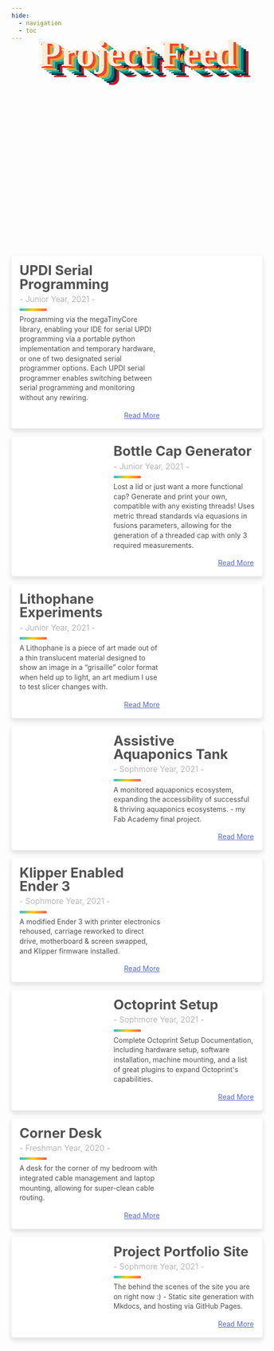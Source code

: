 ```yaml
---
hide:
  - navigation
  - toc
---
```


<link href="https://fonts.googleapis.com/css2?family=Niconne&display=swap" rel="stylesheet"> 

<style>

.blog-card {
  display: flex;
  flex-direction: column;
  margin: 1rem auto;
  box-shadow: 0 5px 9px 2px rgba(0, 0, 0, 0.1);
  margin-bottom: 1.6%;
  background: #fff;
  line-height: 1.4;
  border-radius: 5px;
  overflow: hidden;
  z-index: 0;
}

.blog-card:hover .photo {
  transform: scale(1.08) rotate(1deg);
}
.blog-card .meta {
  position: relative;
  z-index: 0;
  height: 200px;
}
.blog-card .photo {
  position: absolute;
  top: 0;
  right: 0;
  bottom: 0;
  left: 0;
  background-size: cover;
  background-position: center;
  transition: transform 0.2s;
}

.blog-card .details a {
  -webkit-text-decoration: dotted underline;
          text-decoration: dotted underline;
}

.blog-card .details .tags li {
  margin-right: 2px;
}
.blog-card .details .tags li:first-child {
  margin-left: -4px;
}
.blog-card .description {
  padding: 1rem;
  background: #fff;
  position: relative;
  z-index: 1;
}

.blog-card .description h1 {
  line-height: 1;
  margin: 0;
  color: #525252;
  font-size: 1.7rem;
}
.blog-card .description h2 {
  font-size: 1rem;
  font-weight: 300;
  color: #a2a2a2;
  margin-top: 5px;
}
.blog-card .description .read-more {
  text-align: right;
}
.blog-card .description .read-more a {
  color: #5466ce;
  display: inline-block;
  position: relative;
}
.blog-card .description .read-more a:after {
  font-weight: 1000;
  content:  "\1F826";
  margin-left: -10px;
  opacity: 0;
  vertical-align: middle;
  transition: margin 0.3s, opacity 0.3s;
}
.blog-card .description .read-more a:hover:after {
  margin-left: 5px;
  opacity: 1;
}
.blog-card p {
  position: relative;
  color: #4f4f4f;
  margin: 1rem 0 0;
}
.blog-card p:first-of-type {
  margin-top: 1.25rem;
}
.blog-card p:first-of-type:before {
  content: "";
  position: absolute;
  height: 5px;
  background: linear-gradient(140deg, #00C0FF 0%, #FFCF00 49%, #FC4F4F 100%);
  width: 55px;
  top: -0.75rem;
  border-radius: 3px;
}
.blog-card:hover .details {
  left: 0%;
}
@media (min-width: 640px) {
  .blog-card {
    flex-direction: row;
    max-width: 700px;
  }
  .blog-card .meta {
    flex-basis: 40%;
    height: auto;
  }
  .blog-card .description {
    flex-basis: 60%;
  }
  .blog-card .description:before {
    transform: skewX(-3deg);
    content: "";
    background: #fff;
    width: 30px;
    position: absolute;
    left: -10px;
    top: 0;
    bottom: 0;
    z-index: -1;
  }
  .blog-card.alt {
    flex-direction: row-reverse;
  }
  .blog-card.alt .description:before {
    left: inherit;
    right: -10px;
    transform: skew(3deg);
  }
  .blog-card.alt .details {
    padding-left: 25px;
  }
}

.t{
		  font-size: 4.6rem;
	    text-align: center;
      height:10vh;
      line-height:0.5vh;
	    color: #fcedd8;
	   	font-family: 'Niconne', cursive;
	    font-weight: 700;
      text-shadow: 5px 4px 0px #eb452b, 
                  10px 7.5px 0px #efa032, 
                  15px 11px 0px #46b59b, 
                  20px 14.5px 0px #017e7f, 
                  25px 18px 0px #052939, 
                  30px 21.5px 0px #c11a2b;
}

</style>

<div class="t">Project Feed</div>

  <div class="blog-card alt">
    <div class="meta">
      <div class="photo" style="background-image: url('../images/SerialUPDI/ftdi2updisolderedtop.jpg')"></div>
    </div>
    <div class="description">
      <h1>UPDI Serial Programming</h1>
      <h2>- Junior Year, 2021 -</h2>
      <p>Programming via the megaTinyCore library, enabling your IDE for serial UPDI programming via a portable python implementation and temporary hardware, or one of two designated serial programmer options. Each UPDI serial programmer enables switching between serial programming and monitoring without any rewiring.</p>
      <p class="read-more">
        <a href="../Projects/SerialUPDI">Read More</a>
      </p>
    </div>
  </div>

  <div class="blog-card">
    <div class="meta">
      <div class="photo" style="background-image: url('../images/ParametricGenerator/beautyshot1.jpg')"></div>
    </div>
    <div class="description">
      <h1>Bottle Cap Generator</h1>
      <h2>- Junior Year, 2021 -</h2>
      <p>Lost a lid or just want a more functional cap? Generate and print your own, compatible with any existing threads! Uses metric thread standards via equasions in fusions parameters, allowing for the generation of a threaded cap with only 3 required measurements.</p>
      <p class="read-more">
        <a href="../Projects/ParametricGenerator">Read More</a>
      </p>
    </div>
  </div>

  <div class="blog-card alt">
    <div class="meta">
      <div class="photo" style="background-image: url('../images/LithophaneExperiments/friendslithophane.jpg')"></div>
    </div>
    <div class="description">
      <h1>Lithophane Experiments</h1>
      <h2>- Junior Year, 2021 -</h2>
      <p>A Lithophane is a piece of art made out of a thin translucent material designed to show an image in a “grisaille” color format when held up to light, an art medium I use to test slicer changes with.</p>
      <p class="read-more">
        <a href="../Projects/LithophaneExperiments">Read More</a>
      </p>
    </div>
  </div>

  <div class="blog-card">
    <div class="meta">
      <div class="photo" style="background-image: url('../images/AssistiveAquaponics/tankhighlight.jpg')"></div>
    </div>
    <div class="description">
      <h1>Assistive Aquaponics Tank</h1>
      <h2>- Sophmore Year, 2021 -</h2>
      <p>A monitored aquaponics ecosystem, expanding the accessibility of successful & thriving aquaponics ecosystems. - my Fab Academy final project.</p>
      <p class="read-more">
        <a href="../Projects/AssistiveAquaponics">Read More</a>
      </p>
    </div>
  </div>

  <div class="blog-card alt">
    <div class="meta">
      <div class="photo" style="background-image: url('../images/KlipperEnder3/directdrive.jpg')"></div>
    </div>
    <div class="description">
      <h1>Klipper Enabled Ender 3</h1>
      <h2>- Sophmore Year, 2021 -</h2>
      <p>A modified Ender 3 with printer electronics rehoused, carriage reworked to direct drive, motherboard & screen swapped, and Klipper firmware installed.</p>
      <p class="read-more">
        <a href="../Projects/KlipperEnder3">Read More</a>
      </p>
    </div>
  </div>

  <div class="blog-card">
    <div class="meta">
      <div class="photo" style="background-image: url('../images/Octoprint/personaloctoprint.jpg')"></div>
    </div>
    <div class="description">
      <h1>Octoprint Setup</h1>
      <h2>- Sophmore Year, 2021 -</h2>
      <p>Complete Octoprint Setup Documentation, including hardware setup, software installation, machine mounting, and a list of great plugins to expand Octoprint's capabilities.</p>
      <p class="read-more">
        <a href="../Projects/Octoprint">Read More</a>
      </p>
    </div>
  </div>

  <div class="blog-card alt">
    <div class="meta">
      <div class="photo" style="background-image: url('../images/CornerDesk/finishedwoodassembly.jpg')"></div>
    </div>
    <div class="description">
      <h1>Corner Desk</h1>
      <h2>- Freshman Year, 2020 -</h2>
      <p>A desk for the corner of my bedroom with integrated cable management and laptop mounting, allowing for super-clean cable routing.</p>
      <p class="read-more">
        <a href="../Projects/CornerDesk">Read More</a>
      </p>
    </div>
  </div>

  <div class="blog-card">
    <div class="meta">
      <div class="photo" style="background-image: url('../images/PortfolioSite/highlightcode.jpg')"></div>
    </div>
    <div class="description">
      <h1>Project Portfolio Site</h1>
      <h2>- Sophmore Year, 2021 -</h2>
      <p>The behind the scenes of the site you are on right now :) - Static site generation with Mkdocs, and hosting via GitHub Pages.</p>
      <p class="read-more">
        <a href="../Projects/ProjectPortfolioSite">Read More</a>
      </p>
    </div>
  </div>

<!--- Post Template

  <div class="blog-card">
    <div class="meta">
      <div class="photo" style="background-image: url('../images/')"></div>
    </div>
    <div class="description">
      <h1>Title</h1>
      <h2>- Date -</h2>
      <p> Lorem ipsum dolor sit amet, consectetur adipisicing elit. Ad eum dolorum architecto obcaecati enim dicta praesentium, quam nobis! Neque ad aliquam facilis numquam. Veritatis, sit.</p>
      <p class="read-more">
        <a href="../Projects/">Read More</a>
      </p>
    </div>
  </div>

  <div class="blog-card alt">
    <div class="meta">
      <div class="photo" style="background-image: url('../images/')"></div>
    </div>
    <div class="description">
      <h1>Title</h1>
      <h2>- Date -</h2>
      <p>Lorem ipsum dolor sit amet, consectetur adipisicing elit. Ad eum dolorum architecto obcaecati enim dicta praesentium, quam nobis! Neque ad aliquam facilis numquam. Veritatis, sit.</p>
      <p class="read-more">
        <a href="../Projects/">Read More</a>
      </p>
    </div>
  </div>

-->